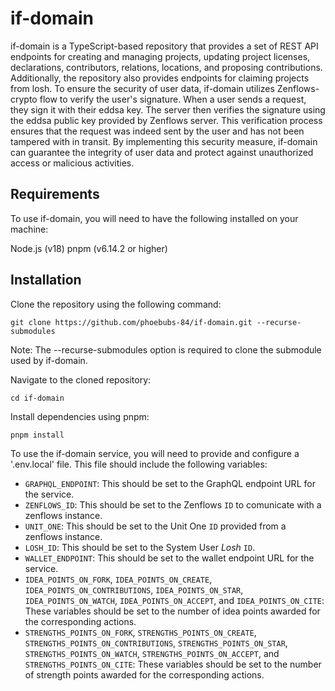 # if-domain

if-domain is a TypeScript-based repository that provides a set of REST API endpoints for creating and managing projects, updating project licenses, declarations, contributors, relations, locations, and proposing contributions. Additionally, the repository also provides endpoints for claiming projects from losh. To ensure the security of user data, if-domain utilizes Zenflows-crypto flow to verify the user's signature. When a user sends a request, they sign it with their eddsa key. The server then verifies the signature using the eddsa public key provided by Zenflows server. This verification process ensures that the request was indeed sent by the user and has not been tampered with in transit. By implementing this security measure, if-domain can guarantee the integrity of user data and protect against unauthorized access or malicious activities.

## Requirements

To use if-domain, you will need to have the following installed on your machine:

Node.js (v18)
pnpm (v6.14.2 or higher)

## Installation

Clone the repository using the following command:

```
git clone https://github.com/phoebubs-84/if-domain.git --recurse-submodules
```

Note: The --recurse-submodules option is required to clone the submodule used by if-domain.

Navigate to the cloned repository:

```
cd if-domain
```

Install dependencies using pnpm:

```
pnpm install
```

To use the if-domain service, you will need to provide and configure a '.env.local' file. This file should include the following variables:

- `GRAPHQL_ENDPOINT`: This should be set to the GraphQL endpoint URL for the service.
- `ZENFLOWS_ID`: This should be set to the Zenflows `ID` to comunicate with a zenflows instance.
- `UNIT_ONE`: This should be set to the Unit One `ID` provided from a zenflows instance.
- `LOSH_ID`: This should be set to the System User _Losh_ `ID`.
- `WALLET_ENDPOINT`: This should be set to the wallet endpoint URL for the service.
- `IDEA_POINTS_ON_FORK`, `IDEA_POINTS_ON_CREATE`, `IDEA_POINTS_ON_CONTRIBUTIONS`, `IDEA_POINTS_ON_STAR`, `IDEA_POINTS_ON_WATCH`, `IDEA_POINTS_ON_ACCEPT`, and `IDEA_POINTS_ON_CITE`: These variables should be set to the number of idea points awarded for the corresponding actions.
- `STRENGTHS_POINTS_ON_FORK`, `STRENGTHS_POINTS_ON_CREATE`, `STRENGTHS_POINTS_ON_CONTRIBUTIONS`, `STRENGTHS_POINTS_ON_STAR`, `STRENGTHS_POINTS_ON_WATCH`, `STRENGTHS_POINTS_ON_ACCEPT`, and `STRENGTHS_POINTS_ON_CITE`: These variables should be set to the number of strength points awarded for the corresponding actions.

